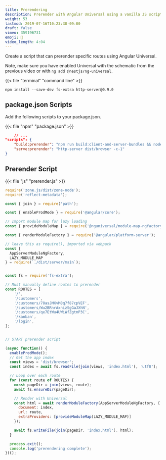 ```yaml
---
title: Prerendering 
description: Prerender with Angular Universal using a vanilla JS script
weight: 53
lastmod: 2019-07-16T10:23:30-09:00
draft: false
vimeo: 359196731
emoji: 📂
video_length: 4:04
---
```


Create a script that can prerender specific routes using Angular Universal. 

Note, make sure you have enabled Universal with the schematic from the previous video or with `ng add @nestjs/ng-universal`. 

{{< file "terminal" "command line" >}}
```text
npm install --save-dev fs-extra http-server@0.9.0
```

## package.json Scripts

Add the following scripts to your package.json. 

{{< file "npm" "package.json" >}}
```json
    // ...
"scripts": {
    "build:prerender": "npm run build:client-and-server-bundles && node prerender.js",
    "serve:prerender": "http-server dist/browser -c-1"
}
```

## Prerender Script

{{< file "js" "prerender.js" >}}
```js
require('zone.js/dist/zone-node');
require('reflect-metadata');

const { join } = require('path');

const { enableProdMode } = require('@angular/core');

// Import module map for lazy loading
const { provideModuleMap } = require('@nguniversal/module-map-ngfactory-loader');

const { renderModuleFactory } = require('@angular/platform-server');

// leave this as require(), imported via webpack
const {
  AppServerModuleNgFactory,
  LAZY_MODULE_MAP
} = require(`./dist/server/main`);


const fs = require('fs-extra');

// Must manually define routes to prerender
const ROUTES = [
    '/', 
    '/customers',
    '/customers/78asJMXvM8q7f87cpVEF',
    '/customers/Wu2BRnrAxnizSgGaJXhN',
    '/customers/qe7EtWu4UWiWfZgtmP3C',
    '/kanban',
    '/login',
];


// START prerender script

(async function() {
  enableProdMode();
  // Get the app index
  const views = 'dist/browser';
  const index = await fs.readFile(join(views, 'index.html'), 'utf8');

  // Loop over each route
  for (const route of ROUTES) {
    const pageDir = join(views, route);
    await fs.ensureDir(pageDir);

    // Render with Universal
    const html = await renderModuleFactory(AppServerModuleNgFactory, {
      document: index,
      url: route,
      extraProviders: [provideModuleMap(LAZY_MODULE_MAP)]
    });

    await fs.writeFile(join(pageDir, 'index.html'), html);
  }

  process.exit();
  console.log('prerendering complete');
})();

```